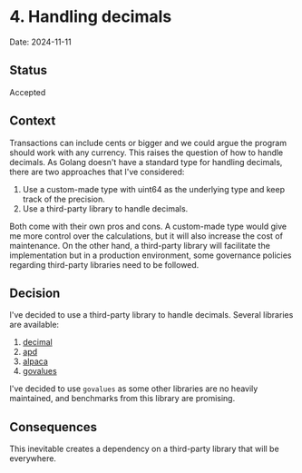 # 4. Handling decimals

Date: 2024-11-11

## Status

Accepted

## Context

Transactions can include cents or bigger and we could argue the program should work with any currency.
This raises the question of how to handle decimals. As Golang doesn't have a standard type for handling decimals,
there are two approaches that I've considered:
1. Use a custom-made type with uint64 as the underlying type and keep track of the precision.
2. Use a third-party library to handle decimals.

Both come with their own pros and cons. A custom-made type would give me more control over the calculations, but it
will also increase the cost of maintenance. On the other hand, a third-party library will facilitate the implementation
but in a production environment, some governance policies regarding third-party libraries need to be followed.

## Decision

I've decided to use a third-party library to handle decimals. Several libraries are available:
1. [decimal](https://github.com/shopspring/decimal)
2. [apd](https://github.com/cockroachdb/apd)
3. [alpaca](https://github.com/alpacahq/alpacadecimal)
4. [govalues](https://github.com/govalues/decimal)

I've decided to use `govalues` as some other libraries are no heavily maintained, and benchmarks from this library are promising.                                                       

## Consequences

This inevitable creates a dependency on a third-party library that will be everywhere.
